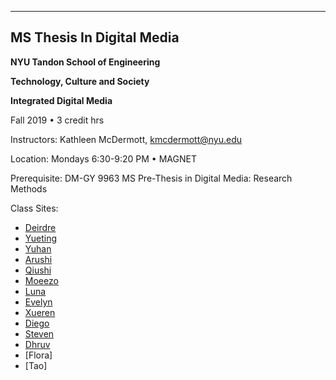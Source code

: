 ___
## MS Thesis In Digital Media

**NYU Tandon School of Engineering**

**Technology, Culture and Society**

**Integrated Digital Media**

Fall 2019 • 3 credit hrs

Instructors: 
Kathleen McDermott, kmcdermott@nyu.edu

Location: Mondays 6:30-9:20 PM • MAGNET 

Prerequisite: DM-GY 9963 MS Pre-Thesis in Digital Media: Research Methods


Class Sites:
* [Deirdre](https://readymag.com/u64546035/dthesis/)
* [Yueting](https://yuetingni.com/week-2/)
* [Yuhan](https://wp.nyu.edu/idmprethesis/thesis/)
* [Arushi](https://wp.nyu.edu/arushithesis/)
* [Qiushi](https://wp.nyu.edu/qiushilindesign/2019/09/16/week-2/)
* [Moeezo](https://wp.nyu.edu/moeezo_thesis/)
* [Luna](https://wp.nyu.edu/wanyueprethesis/assignment-2-2/)
* [Evelyn](https://wp.nyu.edu/jyxuprethesis/)
* [Xueren](https://chawa530914386.wordpress.com/category/thesis/)
* [Diego](http://diegopinna.com/thesis-fall-2019/)
* [Steven](https://wp.nyu.edu/medinathesis/)
* [Dhruv](https://medium.com/thesis-dhruvavdhesh-nyu)
* [Flora]
* [Tao]
